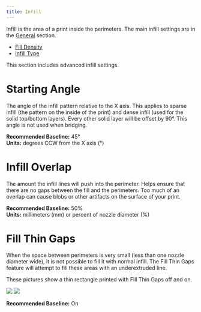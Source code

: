 ```yaml
---
title: Infill
---
```


Infill is the area of a print inside the perimeters. The main infill settings are in the [General](general) section.

* [Fill Density](general#fill-density)
* [Infill Type](general#infill-type)

This section includes advanced infill settings.

Starting Angle
==============

The angle of the infill pattern relative to the X axis. This applies to sparse infill (the pattern on the inside of the print) and dense infill (used for the solid top/bottom layers). Every other solid layer will be offset by 90°. This angle is not used when bridging.

**Recommended Baseline:** 45°  
**Units:** degrees CCW from the X axis (°)

Infill Overlap
==============

The amount the infill lines will push into the perimeter. Helps ensure that there are no gaps between the fill and the perimeters. Too much of an overlap can cause blobs or other artifacts on the surface of your print.

**Recommended Baseline:** 50%  
**Units:** millimeters (mm) or percent of nozzle diameter (%)

Fill Thin Gaps
==============

When the space between perimeters is very small (less than one nozzle diameter wide), it is not possible to fill it with normal infill. The Fill Thin Gaps feature will attempt to fill these areas with an underextruded line.

These pictures show a thin rectangle printed with Fill Thin Gaps off and on.

![](https://lh3.googleusercontent.com/WDWwNQ2Alc4aAkDmO2m6KziFfX9Hw47rcSUKO_RMRdwWm0YtZXWqqn-hzrafoq0pzE9RLEpt7PNH8pOpueuYpuY3UA=w400)
![](https://lh3.googleusercontent.com/VBW3fJnwyfdhb7WXptamufdnHx90xxx4gS5v6JcoOctQUBEmEQEZ5Ibu0vZUHhbgfTTwjc5_bc1mlId-LRFsCJK1NQ=w400)

**Recommended Baseline:** On